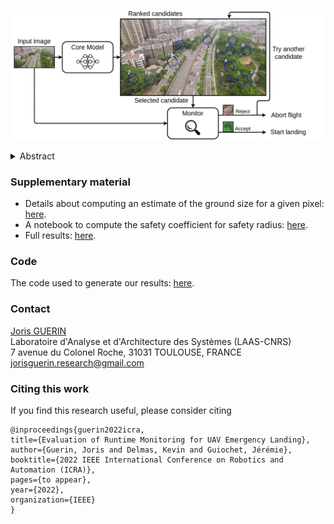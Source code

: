 ![Overview of the proposed approach](Images/overview_icra.png "Overview of the proposed approach")

<details>
<summary>Abstract</summary>
To certify UAV operations in populated areas, risk mitigation strategies 
-- such as Emergency Landing (EL) -- must be in place to account for 
potential failures. EL aims at reducing ground risk by finding safe 
landing areas using on-board sensors. The first contribution of this 
paper is to present a new EL approach, in line with safety requirements 
introduced in recent research. In particular, the proposed EL pipeline 
includes mechanisms to monitor learning based components during execution. 
This way, another contribution is to study the behavior of Machine Learning 
Runtime Monitoring (MLRM) approaches within the context of a real-world 
critical system. A new evaluation methodology is introduced, and applied to 
assess the practical safety benefits of three MLRM mechanisms. 
The proposed approach is compared to a default mitigation strategy 
(open a parachute when a failure is detected), and demonstrates a much 
safer behavior.
</details>


### Supplementary material
* Details about computing an estimate of the ground size for a given pixel: [here](Supplementary/ICRA2022_supplementary_pixelSize.pdf).
* A notebook to compute the safety coefficient for safety radius: [here](https://github.com/jorisguerin/ANITI_UavEmergencyLanding/blob/main/Supplementary/Beta_coef.ipynb).
* Full results: [here](Supplementary/full_results.csv).

### Code
The code used to generate our results: [here](https://github.com/jorisguerin/ANITI_UavEmergencyLanding/tree/main).

### Contact
[Joris GUERIN](https://jorisguerin.github.io/)  
Laboratoire d'Analyse et d'Architecture des Systèmes (LAAS-CNRS)  
7 avenue du Colonel Roche, 31031 TOULOUSE, FRANCE  
jorisguerin.research@gmail.com

### Citing this work
If you find this research useful, please consider citing 
        
    @inproceedings{guerin2022icra,
    title={Evaluation of Runtime Monitoring for UAV Emergency Landing},
    author={Guerin, Joris and Delmas, Kevin and Guiochet, Jérémie},
    booktitle={2022 IEEE International Conference on Robotics and Automation (ICRA)},
    pages={to appear},
    year={2022},
    organization={IEEE}
    }